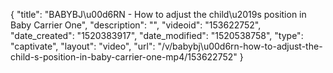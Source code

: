 {
    "title": "BABYBJ\u00d6RN - How to adjust the child\u2019s position in Baby Carrier One",
    "description": "",
    "videoid": "153622752",
    "date_created": "1520383917",
    "date_modified": "1520538758",
    "type": "captivate",
    "layout": "video",
    "url": "\/v\/babybj\u00d6rn-how-to-adjust-the-child-s-position-in-baby-carrier-one-mp4\/153622752"
}